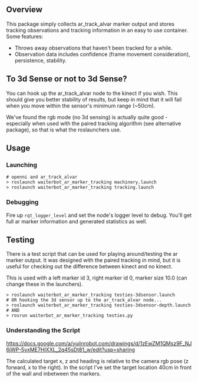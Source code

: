 ## Overview

This package simply collects ar_track_alvar marker output and stores tracking observations and
tracking information in an easy to use container. Some features:

* Throws away observations that haven't been tracked for a while.
* Observation data includes confidence (frame movement consideration), persistence, stability.

## To 3d Sense or not to 3d Sense?

You can hook up the ar_track_alvar node to the kinect if you wish. This should give you better
stability of results, but keep in mind that it will fail when you move within the sensor's
minimum range (~50cm).

We've found the rgb mode (no 3d sensing) is actually quite good - especially when used with
the paired tracking algorithm (see alternative package), so that is what the roslaunchers use.

## Usage

### Launching

```
# openni and ar_track_alvar
> roslaunch waiterbot_ar_marker_tracking machinery.launch
> roslaunch waiterbot_ar_marker_tracking tracking.launch
```

### Debugging

Fire up `rqt_logger_level` and set the node's logger level to debug. You'll get full
ar marker information and generated statistics as well.

## Testing

There is a test script that can be used for playing around/testing the ar marker output. It was
designed with the paired tracking in mind, but it is useful for checking out the difference
between kinect and no kinect.

This is used with a left marker id 3, right marker id 0, marker size 10.0 (can change these
in the launchers).

```
> roslaunch waiterbot_ar_marker_tracking testies-3dsensor.launch
# OR hooking the 3d sensor up to the ar_track_alvar node...
> roslaunch waiterbot_ar_marker_tracking testies-3dsensor-depth.launch
# AND
> rosrun waiterbot_ar_marker_tracking testies.py
```

### Understanding the Script

https://docs.google.com/a/yujinrobot.com/drawings/d/1zEwZM1QMsz9F_NJ6jWP-5vxME7HIXXL_2q45sDt81_w/edit?usp=sharing

The calculated target x, z and heading is relative to the camera rgb pose (z forward, x to the right).
In the script I've set the target location 40cm in front of the wall and inbetween the markers.
